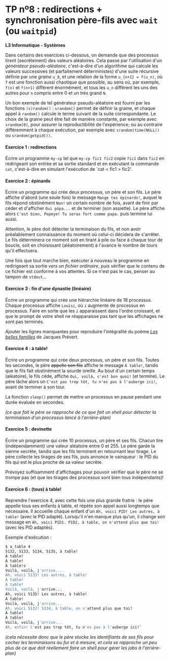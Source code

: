 TP nº8 : redirections + synchronisation père-fils avec `wait` (ou `waitpid`)
=============================================================

**L3 Informatique - Systèmes**


Dans certains des exercices ci-dessous, on demande que des processus
tirent (secrètement) des valeurs aléatoires. Cela passe par l'utilisation
d'un *générateur pseudo-aléatoire*, c'est-à-dire d'un algorithme qui
calcule les valeurs successives (et parfaitement déterministes) d'une
suite récursive définie par une *graine* `u_0`, et une relation de la
forme `u_{n+1} = f(u_n)`, où `f` est une fonction aussi chaotique que
possible, au sens où, par exemple, `f(n)` et `f(n+1)` diffèrent
énormément, et tous les `u_n` diffèrent les uns des autres pour `n`
compris entre 0 et un très grand `N`.

Un bon exemple de tel générateur pseudo-aléatoire est fourni par les
fonctions `(s)random()` : `srandom()` permet de définir la graine, et
chaque appel à `random()` calcule le terme suivant de la suite
correspondante. Le choix de la graine peut être fait de manière
constante, par exemple avec `srandom(0)`, pour assurer la
reproductibilité de l'expérience; ou au contraire différemment à chaque
exécution, par exemple avec `srandom(time(NULL))` ou `srandom(getpid())`.

#### Exercice 1 : redirections

Écrire un programme `my-cp` tel que `my-cp fic1 fic2` copie `fic1` dans
`fic2` en redirigeant son entrée et sa sortie standard et en exécutant
la commande `cat`, c'est-à-dire en simulant l'exécution de `cat < fic1 >
fic2'.


#### Exercice 2 : épinards

Écrire un programme qui crée deux processus, un père et son fils. Le père
affiche d'abord (une seule fois) le message `Mange tes épinards!`, auquel
le fils répond obstinément `Non!` un certain nombre de fois, avant
de finir par céder et d'afficher `Oui pôpa...` et de terminer (son
assiette). Le père affiche alors `C'est bien, Popeye! Tu seras fort comme
papa.` puis termine lui aussi.

Attention, le père doit détecter la terminaison du fils, et non avoir
préalablement connaissance du moment où celui-ci décidera de s'arrêter.
Le fils déterminera ce moment soit en tirant à pile ou face à chaque tour
de boucle, soit en choisissant (aléatoirement) à l'avance le nombre de
tours qu'il effectuera.

Une fois que tout marche bien, exécuter à nouveau le programme en
redirigeant sa sortie *vers un fichier ordinaire*, puis vérifier que le
contenu de ce fichier est conforme à vos attentes. Si ce n'est pas le cas,
penser au tampon de `stdout`...


#### Exercice 3 : fin d'une dynastie (linéaire)

Écrire un programme qui crée une hiérarchie linéaire de 18 processus.
Chaque processus affiche `Louis`_`i`_, où _`i`_ augmente de processus en
processus. Faire en sorte que les _`i`_ apparaissent dans l'ordre
croissant, et que le prompt de votre shell ne réapparaisse pas tant que
les affichages ne sont pas terminés.

Ajouter les lignes manquantes pour reproduire l'intégralité du poème
[_Les belles familles_](belles_familles.md) de Jacques Prévert.



#### Exercice 4 : à table!

Écrire un programme qui crée deux processus, un père et son fils. Toutes
les secondes, le père ~~appelle son fils~~ affiche le message `À table!`,
tandis que le fils fait obstinément la sourde oreille. Au bout d'un
certain temps (aléatoire), le fils cède, affiche `Oui, voilà, c'est bon
quoi!` (et termine). Le père lâche alors un `C'est pas trop tôt, tu n'es
pas à l'auberge ici!`, avant de terminer à son tour.

La fonction `sleep()` permet de mettre un processus en pause pendant une
durée évaluée en secondes.

_(ce que fait le père se rapproche de ce que fait un shell pour détecter
la terminaison d'un processus lancé à l'arrière-plan)_


#### Exercice 5 : devinette

Écrire un programme qui crée 10 processus, un père et ses fils. Chacun
tire (indépendamment) une valeur aléatoire entre 0 et 255. Le père garde
la sienne secrète, tandis que les fils terminent en retournant leur
tirage. Le père collecte les tirages de ses fils, puis annonce le
vainqueur : le PID du fils qui est le plus proche de sa valeur secrète.

Prévoyez suffisamment d'affichages pour pouvoir vérifier que le père ne
se trompe pas (et que les tirages des processus sont bien tous
indépendants)!


#### Exercice 6 : (tous) à table!

Reprendre l'exercice 4, avec cette fois une plus grande fratrie : le père
appelle tous ses enfants à table, et répète son appel aussi longtemps que
nécessaire. Il accueille chaque enfant d'un `Ah, voici PID! Les autres, à
table!` (avec le PID adapté). Lorsqu'il n'en manque plus qu'un, il change
son message en `Ah, voici PID1. PID2, à table, on n'attend plus que toi!`
(avec les PID adaptés).

Exemple d'exécution :
```bash
$ a_table 4
5132, 5133, 5134, 5135, à table!
À table!
À table!
À table!s
Voilà, voilà, j'arrive...
Ah, voici 5133! Les autres, à table!
À table!
À table!
Voilà, voilà, j'arrive...
Ah, voici 5135! Les autres, à table!
À table!
Voilà, voilà, j'arrive...
Ah, voici 5132! 5134, à table, on n'attend plus que toi!
À table!
À table!
Voilà, voilà, j'arrive...
Ah, enfin! C'est pas trop tôt, tu n'es pas à l'auberge ici!`
```

_(cela nécessite donc que le père stocke les identifiants de ses fils pour
cocher les terminaisons au fur et à mesure, et cela se rapproche un peu
plus de ce que doit réellement faire un shell pour gérer les jobs à
l'arrière-plan)_
